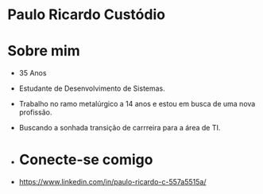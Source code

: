 # Paulo Ricardo Custódio

# Sobre mim
- 35 Anos
- Estudante de Desenvolvimento de Sistemas.
- Trabalho no ramo metalúrgico a 14 anos e estou em busca de uma nova profissão.
- Buscando a sonhada transição de carrreira para a área de TI.
  

- # Conecte-se comigo
- https://www.linkedin.com/in/paulo-ricardo-c-557a5515a/
